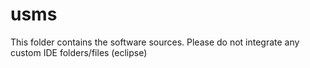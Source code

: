 # usms
This folder contains the software sources.
Please do not integrate any custom IDE folders/files (eclipse)
